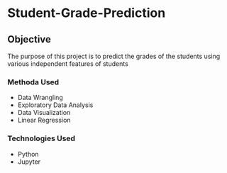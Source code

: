 # Student-Grade-Prediction

## Objective
The purpose of this project is to predict the grades of the students using various independent features of students

### Methoda Used
* Data Wrangling
* Exploratory Data Analysis
* Data Visualization
* Linear Regression

### Technologies Used
* Python
* Jupyter

